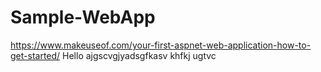 # Sample-WebApp
https://www.makeuseof.com/your-first-aspnet-web-application-how-to-get-started/
Hello
ajgscvgjyadsgfkasv
khfkj
ugtvc

